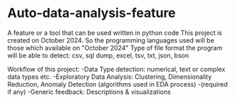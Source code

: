 # Auto-data-analysis-feature
A feature or a tool that can be used written in python code 
This project is created on October 2024. 
So the programming languages used will be those which available on "October 2024"
Type of file format the program will be able to detect: csv, sql dump, excel, tsv, txt, json, bson



Workflow of this project:
-Data Type detection: numerical, text or complex data types etc.
-Exploratory Data Analysis: Clustering, Dimensionality Reduction, Anomaly Detection (algorithms used in EDA process) 
-(required if any)
-Generic feedback: Descriptions & visualizations
